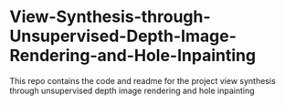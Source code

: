 # View-Synthesis-through-Unsupervised-Depth-Image-Rendering-and-Hole-Inpainting
This repo contains the code and readme for the project view synthesis through unsupervised depth image rendering and hole inpainting
